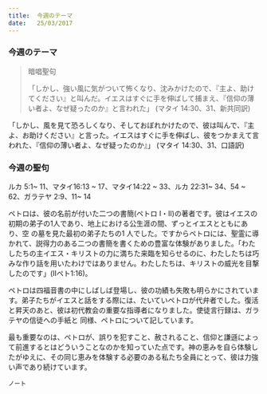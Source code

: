 ```yaml
---
title:  今週のテーマ
date:   25/03/2017
---
```


### 今週のテーマ

> <p>暗唱聖句</p>
> 「しかし、強い風に気がついて怖くなり、沈みかけたので、『主よ、助けてください』と叫んだ。イエスはすぐに手を伸ばして捕まえ、『信仰の薄い者よ、なぜ疑ったのか』と言われた」	(マタイ 14:30、31、新共同訳)
 「しかし、風を見て恐ろしくなり、そしておぼれかけたので、彼は叫んで、『主よ、お助けください』と言った。イエスはすぐに手を伸ばし、彼をつかまえて言われた、『信仰の薄い者よ、なぜ疑ったのか』」	(マタイ 14:30、31、口語訳)

### 今週の聖句

ルカ 5:1~ 11、マタイ16:13 ~ 17、マタイ14:22 ~ 33、ルカ 22:31~ 34、54 ~ 62、ガラテヤ 2:9、11~ 14

 ペトロは、彼の名前が付いた二つの書簡(ペトロ I・II)の著者です。彼はイエスの初期の弟子の1人であり、地上における公生涯の間、ずっとイエスとともにあり、空 の墓を見た最初の弟子たちの1 人でした。ですからペトロには、聖霊に導かれて、説得力のある二つの書簡を書くための豊富な体験がありました。「わたしたちの主イエス・キリストの力に満ちた来臨を知らせるのに、わたしたちは巧みな作り話を用いたわけではありません。わたしたちは、キリストの威光を目撃したのです」(IIペト1:16)。

 ペトロは四福音書の中にしばしば登場し、彼の功績も失敗も明らかにされています。弟子たちがイエスと話をする際には、たいていペトロが代弁者でした。復活と昇天のあと、彼は初代教会の重要な指導者になりました。使徒言行録は、ガラテヤの信徒への手紙と 同様、ペトロについて記しています。

 最も重要なのは、ペトロが、誤りを犯すこと、赦されること、信仰と謙遜によって前進するとはどういうことなのかを知っていた点です。神の恵みを自ら体験したがゆえに、その同じ恵みを体験する必要のある私たち全員にとって、彼は力強い声であり続けています。

`ノート`
